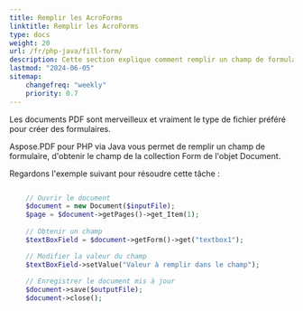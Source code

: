 ```yaml
---
title: Remplir les AcroForms
linktitle: Remplir les AcroForms
type: docs
weight: 20
url: /fr/php-java/fill-form/
description: Cette section explique comment remplir un champ de formulaire dans un document PDF avec Aspose.PDF pour PHP via Java.
lastmod: "2024-06-05"
sitemap:
    changefreq: "weekly"
    priority: 0.7
---
```


Les documents PDF sont merveilleux et vraiment le type de fichier préféré pour créer des formulaires.

Aspose.PDF pour PHP via Java vous permet de remplir un champ de formulaire, d'obtenir le champ de la collection Form de l'objet Document.

Regardons l'exemple suivant pour résoudre cette tâche :

```php

    // Ouvrir le document
    $document = new Document($inputFile);
    $page = $document->getPages()->get_Item(1);
    
    // Obtenir un champ    
    $textBoxField = $document->getForm()->get("textbox1");

    // Modifier la valeur du champ
    $textBoxField->setValue("Valeur à remplir dans le champ");
        
    // Enregistrer le document mis à jour
    $document->save($outputFile);
    $document->close();
```